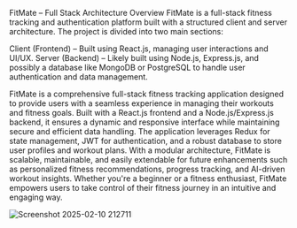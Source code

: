 FitMate – Full Stack Architecture Overview
FitMate is a full-stack fitness tracking and authentication platform built with a structured client and server architecture. The project is divided into two main sections:

Client (Frontend) – Built using React.js, managing user interactions and UI/UX.
Server (Backend) – Likely built using Node.js, Express.js, and possibly a database like MongoDB or PostgreSQL to handle user authentication and data management.

FitMate is a comprehensive full-stack fitness tracking application designed to provide users with a seamless experience in managing their workouts and fitness goals. Built with a React.js frontend and a Node.js/Express.js backend, it ensures a dynamic and responsive interface while maintaining secure and efficient data handling. The application leverages Redux for state management, JWT for authentication, and a robust database to store user profiles and workout plans. With a modular architecture, FitMate is scalable, maintainable, and easily extendable for future enhancements such as personalized fitness recommendations, progress tracking, and AI-driven workout insights. Whether you're a beginner or a fitness enthusiast, FitMate empowers users to take control of their fitness journey in an intuitive and engaging way.

![Screenshot 2025-02-10 212711](https://github.com/user-attachments/assets/7b5e3502-d646-4400-b005-535ad46cf533)
